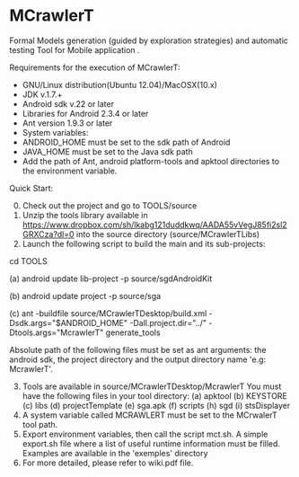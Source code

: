 MCrawlerT
=========

Formal Models generation (guided by exploration strategies) and automatic testing Tool for Mobile application .


Requirements for the execution of MCrawlerT:

- GNU/Linux distribution(Ubuntu 12.04)/MacOSX(10.x)
- JDK v.1.7.+
- Android sdk v.22 or later
- Libraries for Android 2.3.4 or later 
- Ant version 1.9.3 or later
- System variables: 
 - ANDROID\_HOME must be set to the sdk path of Android
 - JAVA\_HOME must be set to the Java sdk path
 - Add the path of Ant, android platform-tools and apktool directories to the environment variable. 



Quick Start:

0. Check out the project and go to TOOLS/source
1. Unzip the tools library available in  https://www.dropbox.com/sh/lkabg121duddkwq/AADA55vVegJ85fi2sl2GRXCza?dl=0 into the source directory (source/MCrawlerTLibs)
2. Launch the following script to build the main and its sub-projects: 

cd TOOLS 

(a) android update lib-project -p source/sgdAndroidKit

(b) android update project -p source/sga

(c) ant -buildfile source/MCrawlerTDesktop/build.xml -Dsdk.args="$ANDROID_HOME" -Dall.project.dir="../" -Dtools.args="McrawlerT" generate_tools

Absolute path of the following files must be set as ant arguments: the android sdk, the project directory and the output directory name 'e.g: McrawlerT'.

3. Tools are available in source/MCrawlerTDesktop/McrawlerT
You must have the following files in your tool directory: 
(a) apktool
(b) KEYSTORE
(c) libs
(d) projectTemplate
(e) sga.apk
(f) scripts
(h) sgd
(i) stsDisplayer
4. A system variable called MCRAWLERT must be set to the MCrwalerT tool path. 
5. Export environment variables, then call the script mct.sh.
A simple export.sh file where a list of useful runtime information must be filled.
Examples are available in the 'exemples' directory 
6. For more detailed, please refer to wiki.pdf file. 



